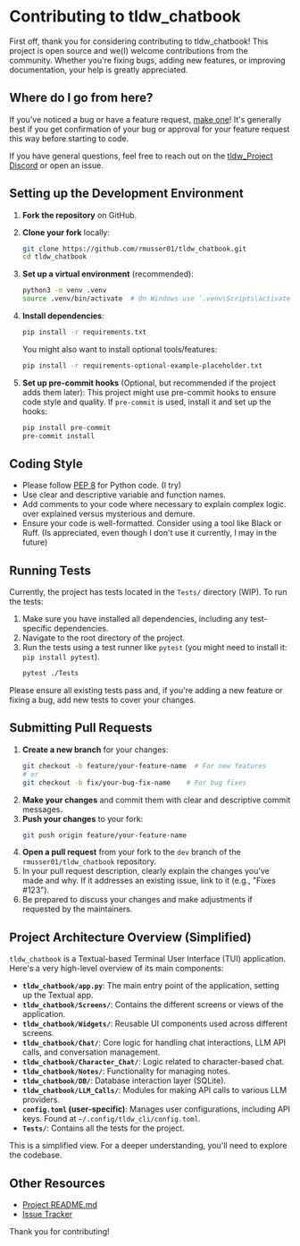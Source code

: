 # Contributing to tldw_chatbook

First off, thank you for considering contributing to tldw_chatbook! This project is open source and we(I) welcome contributions from the community. Whether you're fixing bugs, adding new features, or improving documentation, your help is greatly appreciated.

## Where do I go from here?

If you've noticed a bug or have a feature request, [make one](https://github.com/rmusser01/tldw_chatbook/issues/new)! It's generally best if you get confirmation of your bug or approval for your feature request this way before starting to code.

If you have general questions, feel free to reach out on the [tldw_Project Discord](https://discord.gg/your-discord-link-here) or open an issue.

## Setting up the Development Environment

1.  **Fork the repository** on GitHub.
2.  **Clone your fork** locally:
    ```bash
    git clone https://github.com/rmusser01/tldw_chatbook.git
    cd tldw_chatbook
    ```
3.  **Set up a virtual environment** (recommended):
    ```bash
    python3 -m venv .venv
    source .venv/bin/activate  # On Windows use `.venv\Scripts\activate`
    ```
4.  **Install dependencies**:
    ```bash
    pip install -r requirements.txt
    ```
    You might also want to install optional tools/features:
    ```bash
    pip install -r requirements-optional-example-placeholder.txt
    ```

5.  **Set up pre-commit hooks** (Optional, but recommended if the project adds them later):
    This project might use pre-commit hooks to ensure code style and quality. If `pre-commit` is used, install it and set up the hooks:
    ```bash
    pip install pre-commit
    pre-commit install
    ```

## Coding Style

*   Please follow [PEP 8](https://www.python.org/dev/peps/pep-0008/) for Python code. (I try)
*   Use clear and descriptive variable and function names.
*   Add comments to your code where necessary to explain complex logic. over explained versus mysterious and demure.
*   Ensure your code is well-formatted. Consider using a tool like Black or Ruff. (Is appreciated, even though I don't use it currently, I may in the future)

## Running Tests

Currently, the project has tests located in the `Tests/` directory (WIP). To run the tests:

1.  Make sure you have installed all dependencies, including any test-specific dependencies.
2.  Navigate to the root directory of the project.
3.  Run the tests using a test runner like `pytest` (you might need to install it: `pip install pytest`).
    ```bash
    pytest ./Tests
    ```

Please ensure all existing tests pass and, if you're adding a new feature or fixing a bug, add new tests to cover your changes.

## Submitting Pull Requests

1.  **Create a new branch** for your changes:
    ```bash
    git checkout -b feature/your-feature-name  # For new features
    # or
    git checkout -b fix/your-bug-fix-name    # For bug fixes
    ```
2.  **Make your changes** and commit them with clear and descriptive commit messages.
3.  **Push your changes** to your fork:
    ```bash
    git push origin feature/your-feature-name
    ```
4.  **Open a pull request** from your fork to the `dev` branch of the `rmusser01/tldw_chatbook` repository.
5.  In your pull request description, clearly explain the changes you've made and why. If it addresses an existing issue, link to it (e.g., "Fixes #123").
6.  Be prepared to discuss your changes and make adjustments if requested by the maintainers.

## Project Architecture Overview (Simplified)

`tldw_chatbook` is a Textual-based Terminal User Interface (TUI) application. Here's a very high-level overview of its main components:

*   **`tldw_chatbook/app.py`**: The main entry point of the application, setting up the Textual app.
*   **`tldw_chatbook/Screens/`**: Contains the different screens or views of the application.
*   **`tldw_chatbook/Widgets/`**: Reusable UI components used across different screens.
*   **`tldw_chatbook/Chat/`**: Core logic for handling chat interactions, LLM API calls, and conversation management.
*   **`tldw_chatbook/Character_Chat/`**: Logic related to character-based chat.
*   **`tldw_chatbook/Notes/`**: Functionality for managing notes.
*   **`tldw_chatbook/DB/`**: Database interaction layer (SQLite).
*   **`tldw_chatbook/LLM_Calls/`**: Modules for making API calls to various LLM providers.
*   **`config.toml` (user-specific)**: Manages user configurations, including API keys. Found at `~/.config/tldw_cli/config.toml`.
*   **`Tests/`**: Contains all the tests for the project.

This is a simplified view. For a deeper understanding, you'll need to explore the codebase.

## Other Resources

*   [Project README.md](README.md)
*   [Issue Tracker](https://github.com/rmusser01/tldw_chatbook/issues)

Thank you for contributing!
